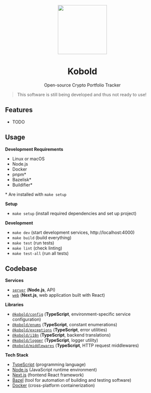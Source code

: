 <div align="center">
  <a href="https://github.com/flolu/kobold">
    <img width="160px" height="auto" src="https://emoji.aranja.com/static/emoji-data/img-apple-160/1f340.png" />
  </a>
  <br>
  <h1>Kobold</h1>
  <p>Open-source Crypto Portfolio Tracker</p>
</div>

> This software is still being developed and thus not ready to use!

## Features

- TODO

<!--

Todo
- https://api.coingecko.com/api/v3/coins/list
- Build user interface
- Transaction imports
- Calculate realized gains and losses
- Write tests and add to GitHub action
- Fiat trades
- Choose target fiat currency
- Historical data

Ideas
- CoinTracking import (using Puppeteer)
- Include buy/sell indicators
- CLI

-->

## Usage

**Development Requirements**

- Linux or macOS
- Node.js
- Docker
- pnpm\*
- Bazelisk\*
- Buildifier\*

\* Are installed with `make setup`

**Setup**

- `make setup` (install required dependencies and set up project)

**Development**

- `make dev` (start development services, http://localhost:4000)
- `make build` (build everything)
- `make test` (run tests)
- `make lint` (check linting)
- `make test-all` (run all tests)

## Codebase

**Services**

- [`server`](server) (**Node.js**, API)
- [`web`](web) (**Next.js**, web application built with React)

**Libraries**

- [`@kobold/config`](libraries/config) (**TypeScript**, environment-specific service configuration)
- [`@kobold/enums`](libraries/enums) (**TypeScript**, constant enumerations)
- [`@kobold/exceptions`](libraries/exceptions) (**TypeScript**, error utilities)
- [`@kobold/i18n`](libraries/i18n) (**TypeScript**, backend translations)
- [`@kobold/logger`](libraries/logger) (**TypeScript**, logger utility)
- [`@kobold/middlewares`](libraries/middlewares) (**TypeScript**, HTTP request middlewares)

**Tech Stack**

- [TypeScript](https://www.typescriptlang.org) (programming language)
- [Node.js](https://nodejs.org) (JavaScript runtime environment)
- [Next.js](https://nextjs.org) (frontend React framework)
- [Bazel](https://bazel.build) (tool for automation of building and testing software)
- [Docker](https://www.docker.com) (cross-platform containerization)
